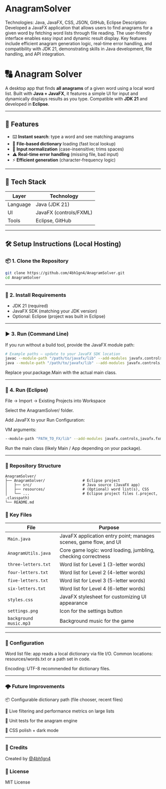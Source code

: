 # AnagramSolver
Technologies: Java, JavaFX, CSS, JSON, GitHub, Eclipse
Description: Developed a JavaFX application that allows users to find anagrams for a given word by fetching word lists through file reading. The user-friendly interface enables easy input and dynamic result display. Key features include efficient anagram generation logic, real-time error handling, and compatibility with JDK 21, demonstrating skills in Java development, file handling, and API integration.

# 🔠 Anagram Solver

A desktop app that finds **all anagrams** of a given word using a local word list. Built with **Java + JavaFX**, it features a simple UI for input and dynamically displays results as you type. Compatible with **JDK 21** and developed in **Eclipse**.

---

## 🚀 Features

- ⌨️ **Instant search**: type a word and see matching anagrams
- 📁 **File-based dictionary** loading (fast local lookup)
- 🧼 **Input normalization** (case-insensitive; trims spaces)
- ⚠️ **Real-time error handling** (missing file, bad input)
- ⚡ **Efficient generation** (character-frequency logic)

---

## 🧱 Tech Stack

| Layer     | Technology              |
|-----------|-------------------------|
| Language  | Java (JDK 21)           |
| UI        | JavaFX (controls/FXML)  |
| Tools     | Eclipse, GitHub         |

---

## 🛠️ Setup Instructions (Local Hosting)

### 📦 1. Clone the Repository

```bash
git clone https://github.com/4bh1gn4/AnagramSolver.git
cd AnagramSolver
```

---

### 🧪 2. Install Requirements

- JDK 21 (required)
- JavaFX SDK (matching your JDK version)
- Optional: Eclipse (project was built in Eclipse)

---

### ▶️ 3. Run (Command Line)

If you run without a build tool, provide the JavaFX module path:

```bash
# Example paths — update to your JavaFX SDK location
javac --module-path "/path/to/javafx/lib" --add-modules javafx.controls,javafx.fxml -d out $(find AnagramSolver -name "*.java")
java --module-path "/path/to/javafx/lib" --add-modules javafx.controls,javafx.fxml -cp out your.package.Main
```
Replace your.package.Main with the actual main class.

---

### 🧩 4. Run (Eclipse)

File → Import → Existing Projects into Workspace

Select the AnagramSolver/ folder.

Add JavaFX to your Run Configuration:

VM arguments:

```bash
--module-path "PATH_TO_FX/lib" --add-modules javafx.controls,javafx.fxml
```
Run the main class (likely Main / App depending on your package).

---

### 📁 Repository Structure

```
AnagramSolver/
├── AnagramSolver/                 # Eclipse project
│   ├── src/                       # Java source (JavaFX app)
│   ├── resources/                 # (Optional) word list(s), CSS
│   └── ...                        # Eclipse project files (.project, .classpath)
└── README.md
```

### 🧠 Key Files

| File                     | Purpose                                                           |
|--------------------------|-------------------------------------------------------------------|
| `Main.java`               | JavaFX application entry point; manages scenes, game flow, and UI|
| `AnagramUtils.java`       | Core game logic: word loading, jumbling, checking correctness    |
| `three-letters.txt`       | Word list for Level 1 (3-letter words)                           |
| `four-letters.txt`        | Word list for Level 2 (4-letter words)                           |
| `five-letters.txt`        | Word list for Level 3 (5-letter words)                           |
| `six-letters.txt`         | Word list for Level 4 (6-letter words)                           |
| `styles.css`              | JavaFX stylesheet for customizing UI appearance                 |
| `settings.png`            | Icon for the settings button                                     |
| `background music.mp3`    | Background music for the game                                    |

---

### 🔐 Configuration

Word list file: app reads a local dictionary via file I/O.
Common locations: resources/words.txt or a path set in code.

Encoding: UTF-8 recommended for dictionary files.

---

### 🌩️ Future Improvements

📦 Configurable dictionary path (file chooser, recent files)

🔎 Live filtering and performance metrics on large lists

🧪 Unit tests for the anagram engine

🎨 CSS polish + dark mode

---

### 🙌 Credits

Created by [@4bh1gn4](https://github.com/4bh1gn4)  

### 📜 License

MIT License
